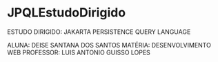 # JPQLEstudoDirigido
ESTUDO DIRIGIDO: JAKARTA PERSISTENCE QUERY LANGUAGE

ALUNA: DEISE SANTANA DOS SANTOS
MATÉRIA: DESENVOLVIMENTO WEB
PROFESSOR: LUIS ANTONIO GUISSO LOPES 
